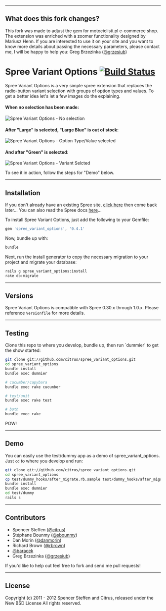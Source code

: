 ------------------------------------------------------------------------------
What does this fork changes?
------------------------------------------------------------------------------
This fork was made to adjust the gem for motociclisti.pl e-commerce shop. The extension was enriched with a zoomer functionality designed by Mariusz Henn.
If you are interested to use it on your site and you want to know more details about passing the necessary parameters, please contact me, I will be happy to help you: Greg Brzezinka ([@grzesiub](https://github.com/grzesiub))

# Spree Variant Options [![Build Status](https://secure.travis-ci.org/citrus/spree_variant_options.png)](http://travis-ci.org/citrus/spree_variant_options)


Spree Variant Options is a very simple spree extension that replaces the radio-button variant selection with groups of option types and values. To get a better idea let's let a few images do the explaining.



#### When no selection has been made:
![Spree Variant Options - No selection](http://spree-docs.s3.amazonaws.com/spree_variant_options/v0.3.1/1.jpg)

#### After "Large" is selected, "Large Blue" is out of stock:

![Spree Variant Options - Option Type/Value selected](http://spree-docs.s3.amazonaws.com/spree_variant_options/v0.3.1/2.jpg)

#### And after "Green" is selected:
![Spree Variant Options - Variant Selcted](http://spree-docs.s3.amazonaws.com/spree_variant_options/v0.3.1/3.jpg)

To see it in action, follow the steps for "Demo" below.


------------------------------------------------------------------------------
Installation
------------------------------------------------------------------------------

If you don't already have an existing Spree site, [click here](https://gist.github.com/946719) then come back later... You can also read the Spree docs [here](http://spreecommerce.com/documentation/getting_started.html)...

To install Spree Variant Options, just add the following to your Gemfile:

```ruby
gem 'spree_variant_options', '0.4.1'
```

Now, bundle up with:

```bash
bundle
```

Next, run the install generator to copy the necessary migration to your project and migrate your database:

```bash
rails g spree_variant_options:install
rake db:migrate
```


------------------------------------------------------------------------------
Versions
------------------------------------------------------------------------------

Spree Variant Options is compatible with Spree 0.30.x through 1.0.x. Please reference `Versionfile` for more details.


------------------------------------------------------------------------------
Testing
------------------------------------------------------------------------------

Clone this repo to where you develop, bundle up, then run `dummier' to get the show started:

```bash
git clone git://github.com/citrus/spree_variant_options.git
cd spree_variant_options
bundle install
bundle exec dummier

# cucumber/capybara
bundle exec rake cucumber

# test/unit
bundle exec rake test

# both
bundle exec rake 
```

POW!


------------------------------------------------------------------------------
Demo
------------------------------------------------------------------------------

You can easily use the test/dummy app as a demo of spree_variant_options. Just `cd` to where you develop and run:

```bash
git clone git://github.com/citrus/spree_variant_options.git
cd spree_variant_options
cp test/dummy_hooks/after_migrate.rb.sample test/dummy_hooks/after_migrate.rb
bundle install
bundle exec dummier
cd test/dummy
rails s
```

    
------------------------------------------------------------------------------
Contributors
------------------------------------------------------------------------------

* Spencer Steffen ([@citrus](https://github.com/citrus))
* Stéphane Bounmy ([@sbounmy](https://github.com/sbounmy))
* Dan Morin ([@danmorin](https://github.com/danmorin))
* Richard Brown ([@rbrown](https://github.com/rbrown))
* [@baracek](https://github.com/baracek)
* Greg Brzezinka ([@grzesiub](https://github.com/grzesiub))

If you'd like to help out feel free to fork and send me pull requests!


------------------------------------------------------------------------------
License
------------------------------------------------------------------------------

Copyright (c) 2011 - 2012 Spencer Steffen and Citrus, released under the New BSD License All rights reserved.
